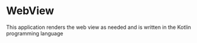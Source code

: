 # WebView
This application renders the web view as needed and is written in the Kotlin programming language
